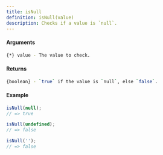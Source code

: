 ```yaml
---
title: isNull
definition: isNull(value)
description: Checks if a value is `null`.
---
```



#### Arguments


```bash
{*} value - The value to check.
```


#### Returns


```bash
{boolean} - `true` if the value is `null`, else `false`.
```


#### Example


```ts
isNull(null);
// => true

isNull(undefined);
// => false

isNull('');
// => false
```